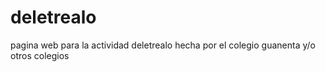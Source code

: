 # deletrealo
pagina web para la actividad deletrealo hecha por el colegio guanenta y/o otros colegios
